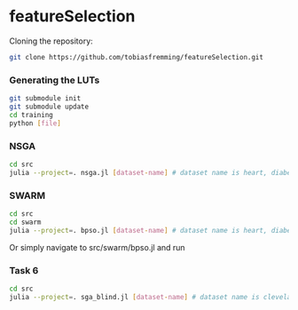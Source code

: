 # featureSelection

Cloning the repository:
```sh
git clone https://github.com/tobiasfremming/featureSelection.git
```

### Generating the LUTs
```sh
git submodule init
git submodule update
cd training
python [file]
```

### NSGA
```sh
cd src
julia --project=. nsga.jl [dataset-name] # dataset name is heart, diabetes, cancer or wine
```

### SWARM
```sh
cd src
cd swarm
julia --project=. bpso.jl [dataset-name] # dataset name is heart, diabetes, cancer or wine
```

Or simply navigate to src/swarm/bpso.jl and run

### Task 6
```sh
cd src
julia --project=. sga_blind.jl [dataset-name] # dataset name is cleveland, zoo or letter
```

